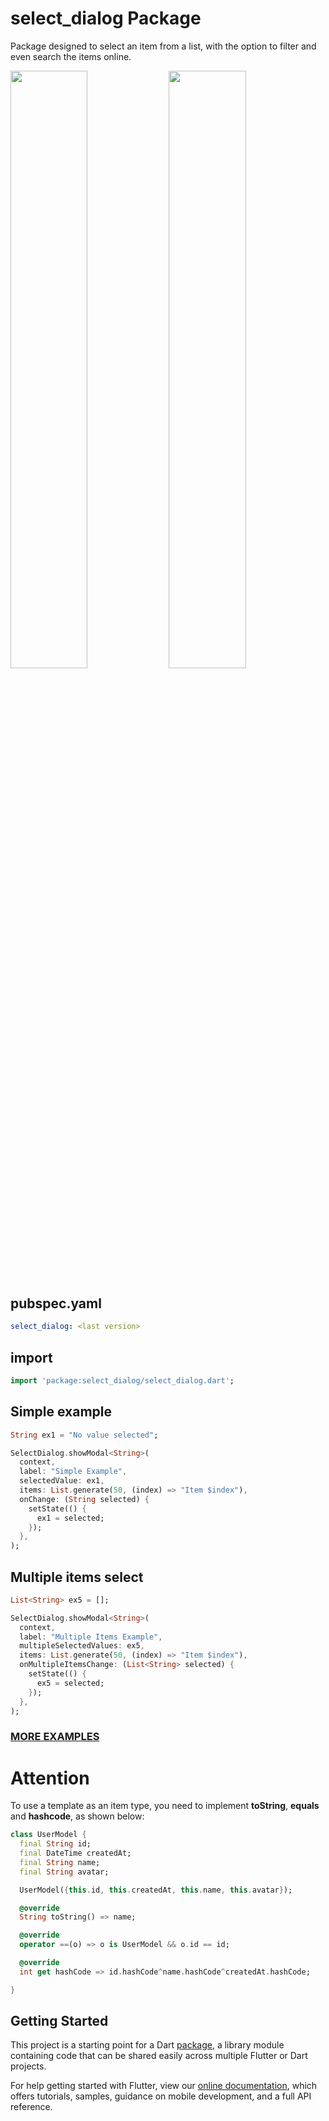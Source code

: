 # select_dialog Package

Package designed to select an item from a list, with the option to filter and even search the items online.

<img src="https://user-images.githubusercontent.com/16373553/94357714-95d4fc80-0071-11eb-8b99-9cff034a1ece.png" width="49.5%" /> <img src="https://user-images.githubusercontent.com/16373553/94357674-4098eb00-0071-11eb-8985-45edf99b9812.png" width="49.5%" />

## pubspec.yaml
```yaml
select_dialog: <last version>
```

## import
```dart
import 'package:select_dialog/select_dialog.dart';
```

## Simple example
```dart
String ex1 = "No value selected";

SelectDialog.showModal<String>(
  context,
  label: "Simple Example",
  selectedValue: ex1,
  items: List.generate(50, (index) => "Item $index"),
  onChange: (String selected) {
    setState(() {
      ex1 = selected;
    });
  },
);
```

## Multiple items select
```dart
List<String> ex5 = [];

SelectDialog.showModal<String>(
  context,
  label: "Multiple Items Example",
  multipleSelectedValues: ex5,
  items: List.generate(50, (index) => "Item $index"),
  onMultipleItemsChange: (List<String> selected) {
    setState(() {
      ex5 = selected;
    });
  },
); 
```

### [MORE EXAMPLES](https://github.com/davidsdearaujo/select_dialog/tree/master/example)


# Attention
To use a template as an item type, you need to implement **toString**, **equals** and **hashcode**, as shown below:

```dart
class UserModel {
  final String id;
  final DateTime createdAt;
  final String name;
  final String avatar;

  UserModel({this.id, this.createdAt, this.name, this.avatar});

  @override
  String toString() => name;

  @override
  operator ==(o) => o is UserModel && o.id == id;

  @override
  int get hashCode => id.hashCode^name.hashCode^createdAt.hashCode;

}
```


## Getting Started

This project is a starting point for a Dart
[package](https://flutter.dev/developing-packages/),
a library module containing code that can be shared easily across
multiple Flutter or Dart projects.

For help getting started with Flutter, view our 
[online documentation](https://flutter.dev/docs), which offers tutorials, 
samples, guidance on mobile development, and a full API reference.
